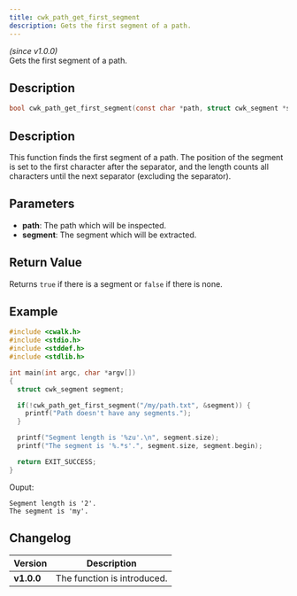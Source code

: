 ```yaml
---
title: cwk_path_get_first_segment
description: Gets the first segment of a path.
---
```


_(since v1.0.0)_  
Gets the first segment of a path.

## Description
```c
bool cwk_path_get_first_segment(const char *path, struct cwk_segment *segment);
```

## Description
This function finds the first segment of a path. The position of the segment is set to the first character after the separator, and the length counts all characters until the next separator (excluding the separator).

## Parameters
 * **path**: The path which will be inspected.
 * **segment**: The segment which will be extracted.

## Return Value
Returns ``true`` if there is a segment or ``false`` if there is none.

## Example
```c
#include <cwalk.h>
#include <stdio.h>
#include <stddef.h>
#include <stdlib.h>

int main(int argc, char *argv[])
{
  struct cwk_segment segment;

  if(!cwk_path_get_first_segment("/my/path.txt", &segment)) {
    printf("Path doesn't have any segments.");
  }

  printf("Segment length is '%zu'.\n", segment.size);
  printf("The segment is '%.*s'.", segment.size, segment.begin);

  return EXIT_SUCCESS;
}
```

Ouput:
```
Segment length is '2'.
The segment is 'my'.
```

## Changelog

| Version    | Description                                            |
|------------|--------------------------------------------------------|
| **v1.0.0** | The function is introduced.                            |